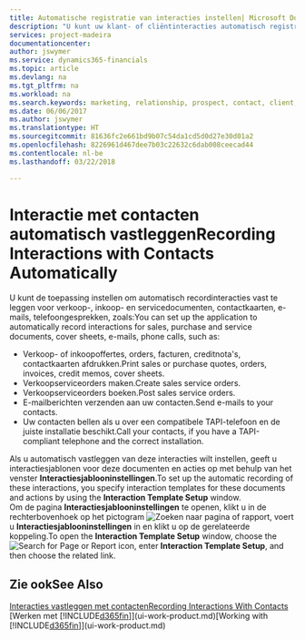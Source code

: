 ```yaml
---
title: Automatische registratie van interacties instellen| Microsoft Docs
description: "U kunt uw klant- of cliëntinteracties automatisch registreren, bijvoorbeeld voor verkoop-, inkoop- en servicedocumenten of telefoongesprekken."
services: project-madeira
documentationcenter: 
author: jswymer
ms.service: dynamics365-financials
ms.topic: article
ms.devlang: na
ms.tgt_pltfrm: na
ms.workload: na
ms.search.keywords: marketing, relationship, prospect, contact, client, customer
ms.date: 06/06/2017
ms.author: jswymer
ms.translationtype: HT
ms.sourcegitcommit: 81636fc2e661bd9b07c54da1cd5d0d27e30d01a2
ms.openlocfilehash: 8226961d467dee7b03c22632c6dab008ceecad44
ms.contentlocale: nl-be
ms.lasthandoff: 03/22/2018

---
```

# <a name="recording-interactions-with-contacts-automatically"></a><span data-ttu-id="015ad-103">Interactie met contacten automatisch vastleggen</span><span class="sxs-lookup"><span data-stu-id="015ad-103">Recording Interactions with Contacts Automatically</span></span>
<span data-ttu-id="015ad-104">U kunt de toepassing instellen om automatisch recordinteracties vast te leggen voor verkoop-, inkoop- en servicedocumenten, contactkaarten, e-mails, telefoongesprekken, zoals:</span><span class="sxs-lookup"><span data-stu-id="015ad-104">You can set up the application to automatically record interactions for sales, purchase and service documents, cover sheets, e-mails, phone calls, such as:</span></span>

* <span data-ttu-id="015ad-105">Verkoop- of inkoopoffertes, orders, facturen, creditnota's, contactkaarten afdrukken.</span><span class="sxs-lookup"><span data-stu-id="015ad-105">Print sales or purchase quotes, orders, invoices, credit memos, cover sheets.</span></span>
* <span data-ttu-id="015ad-106">Verkoopserviceorders maken.</span><span class="sxs-lookup"><span data-stu-id="015ad-106">Create sales service orders.</span></span>
* <span data-ttu-id="015ad-107">Verkoopserviceorders boeken.</span><span class="sxs-lookup"><span data-stu-id="015ad-107">Post sales service orders.</span></span>
* <span data-ttu-id="015ad-108">E-mailberichten verzenden aan uw contacten.</span><span class="sxs-lookup"><span data-stu-id="015ad-108">Send e-mails to your contacts.</span></span>
* <span data-ttu-id="015ad-109">Uw contacten bellen als u over een compatibele TAPI-telefoon en de juiste installatie beschikt.</span><span class="sxs-lookup"><span data-stu-id="015ad-109">Call your contacts, if you have a TAPI-compliant telephone and the correct installation.</span></span>

<span data-ttu-id="015ad-110">Als u automatisch vastleggen van deze interacties wilt instellen, geeft u interactiesjablonen voor deze documenten en acties op met behulp van het venster **Interactiesjablooninstellingen**.</span><span class="sxs-lookup"><span data-stu-id="015ad-110">To set up the automatic recording of these interactions, you specify interaction templates for these documents and actions by using the **Interaction Template Setup** window.</span></span>  
<span data-ttu-id="015ad-111">Om de pagina **Interactiesjablooninstellingen** te openen, klikt u in de rechterbovenhoek op het pictogram ![Zoeken naar pagina of rapport](media/ui-search/search_small.png "pictogram Zoeken naar pagina of rapport"), voert u **Interactiesjablooninstellingen** in en klikt u op de gerelateerde koppeling.</span><span class="sxs-lookup"><span data-stu-id="015ad-111">To open the **Interaction Template Setup** window, choose the ![Search for Page or Report](media/ui-search/search_small.png "Search for Page or Report icon") icon, enter **Interaction Template Setup**, and then choose the related link.</span></span>

## <a name="see-also"></a><span data-ttu-id="015ad-112">Zie ook</span><span class="sxs-lookup"><span data-stu-id="015ad-112">See Also</span></span>
[<span data-ttu-id="015ad-113">Interacties vastleggen met contacten</span><span class="sxs-lookup"><span data-stu-id="015ad-113">Recording Interactions With Contacts</span></span>](marketing-interactions.md)  
<span data-ttu-id="015ad-114">[Werken met [!INCLUDE[d365fin](includes/d365fin_md.md)]](ui-work-product.md)</span><span class="sxs-lookup"><span data-stu-id="015ad-114">[Working with [!INCLUDE[d365fin](includes/d365fin_md.md)]](ui-work-product.md)</span></span>  

